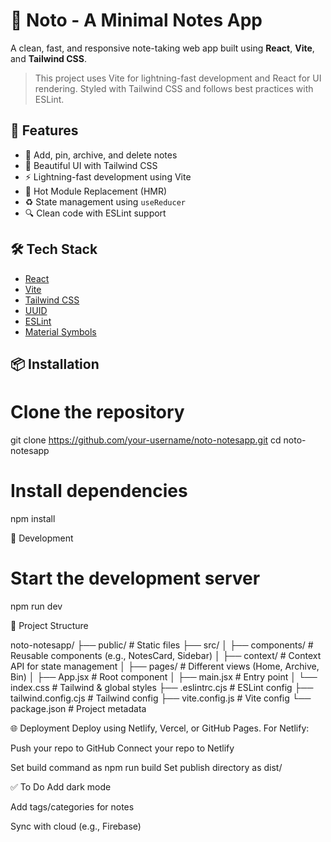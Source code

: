 # 📝 Noto - A Minimal Notes App

A clean, fast, and responsive note-taking web app built using **React**, **Vite**, and **Tailwind CSS**.

> This project uses Vite for lightning-fast development and React for UI rendering. Styled with Tailwind CSS and follows best practices with ESLint.

## 🚀 Features

- 🧠 Add, pin, archive, and delete notes
- 🎨 Beautiful UI with Tailwind CSS
- ⚡ Lightning-fast development using Vite
- 🔁 Hot Module Replacement (HMR)
- ♻️ State management using `useReducer`
- 🔍 Clean code with ESLint support

## 🛠️ Tech Stack

- [React](https://reactjs.org/)
- [Vite](https://vitejs.dev/)
- [Tailwind CSS](https://tailwindcss.com/)
- [UUID](https://www.npmjs.com/package/uuid)
- [ESLint](https://eslint.org/)
- [Material Symbols](https://fonts.google.com/icons)

## 📦 Installation


# Clone the repository
git clone https://github.com/your-username/noto-notesapp.git
cd noto-notesapp

# Install dependencies
npm install

🧪 Development
# Start the development server
npm run dev

🧱 Project Structure

noto-notesapp/
├── public/                  # Static files
├── src/
│   ├── components/          # Reusable components (e.g., NotesCard, Sidebar)
│   ├── context/             # Context API for state management
│   ├── pages/               # Different views (Home, Archive, Bin)
│   ├── App.jsx              # Root component
│   ├── main.jsx             # Entry point
│   └── index.css            # Tailwind & global styles
├── .eslintrc.cjs            # ESLint config
├── tailwind.config.cjs      # Tailwind config
├── vite.config.js           # Vite config
└── package.json             # Project metadata

🌐 Deployment
Deploy using Netlify, Vercel, or GitHub Pages. For Netlify:

Push your repo to GitHub
Connect your repo to Netlify

Set build command as npm run build
Set publish directory as dist/

✅ To Do
 Add dark mode

 Add tags/categories for notes

 Sync with cloud (e.g., Firebase)
